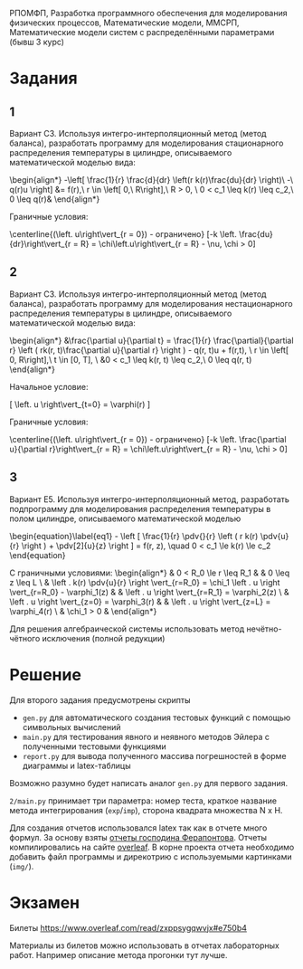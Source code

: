 РПОМФП, Разработка программного обеспечения для моделирования физических процессов, Математические модели, MMСРП, Математические модели систем с распределёнными параметрами (бывш 3 курс)

# Задания

## 1

Вариант C3. Используя интегро-интерполяционный метод (метод баланса), разработать программу для моделирования стационарного распределения температуры в цилиндре, описываемого математической моделью вида:

\begin{align*}
  -\left[ \frac{1}{r} \frac{d}{dr} \left(r k(r)\frac{du}{dr} \right)\ -\ q(r)u \right]
  &= f(r),\ r \in \left[ 0,\ R\right],\ R > 0,
  \\
    0 < c_1 \leq k(r) \leq c_2,\ 0 \leq q(r)&
\end{align*}

Граничные условия: 

\centerline{\(\left. u\right\vert_{r = 0}\) - ограничено}
\[-k \left. \frac{du}{dr}\right\vert_{r = R} = \chi\left.u\right\vert_{r = R} - \nu, \chi > 0\]
    

## 2

Вариант C3. Используя интегро-интерполяционный метод (метод баланса), разработать программу для моделирования нестационарного распределения температуры в цилиндре, описываемого математической моделью вида:

\begin{align*}
  &\frac{\partial u}{\partial t} = \frac{1}{r} \frac{\partial}{\partial r}
  \left ( rk(r, t)\frac{\partial u}{\partial r} \right ) - q(r, t)u + f(r,t),
  \ r \in \left[ 0, R\right],\ t \in [0, T],
  \\
  &0 < c_1 \leq k(r, t) \leq c_2,\ 0 \leq q(r, t)
\end{align*}

Начальное условие:

\[
  \left. u \right\vert_{t=0} = \varphi(r)
\]

Граничные условия: 

\centerline{\(\left. u\right\vert_{r = 0}\) - ограничено}
\[-k \left. \frac{\partial u}{\partial r}\right\vert_{r = R} = \chi\left.u\right\vert_{r = R} - \nu, \chi > 0\]


## 3

Вариант E5. Используя интегро-интерполяционный метод, разработать подпрограмму для моделирования распределения температуры в полом цилиндре, описываемого математической моделью

  \begin{equation}\label{eq1}
    - \left [ \frac{1}{r} \pdv{}{r} \left ( r k(r) \pdv{u}{r} \right ) 
    + \pdv[2]{u}{z} \right ] = f(r, z), \quad 0 < c_1 \le k(r) \le c_2
  \end{equation}

  С граничными условиями:
  \begin{align*}
    & 0 < R_0 \le r \leq R_1 &
    & 0 \leq z \leq L \\
    & \left . k(r) \pdv{u}{r} \right \vert_{r=R_0} = \chi_1 \left . u \right \vert_{r=R_0} - \varphi_1(z) &
    & \left . u \right \vert_{r=R_1} = \varphi_2(z) \\
    & \left . u \right \vert_{z=0} = \varphi_3(r) &
    & \left . u \right \vert_{z=L} = \varphi_4(r) \\
    & \chi_1 > 0 &
  \end{align*}
  
  Для решения алгебраической системы использовать метод нечётно-чётного исключения (полной редукции)


# Решение

Для второго задания предусмотрены скрипты
- `gen.py` для автоматического создания тестовых функций с помощью символьных вычислений
- `main.py` для тестирования явного и неявного методов Эйлера с полученными тестовыми функциями
- `report.py` для вывода полученного массива погрешностей в форме диаграммы и latex-таблицы

Возможно разумно будет написать аналог `gen.py` для первого задания.

`2/main.py` принимает три параметра: номер теста, краткое название метода интегрирования (`exp`/`imp`), сторона квадрата множества N x H.

Для создания отчетов использовался latex так как в отчете много формул. За основу взяты [отчеты господина Ферапонтова](https://github.com/MikhailFerapontow/mm2). Отчеты компилировались на сайте [overleaf](https://www.overleaf.com). В корне проекта отчета необходимо добавить файл программы и дирекотрию с используемыми картинками (`img/`).

# Экзамен

Билеты https://www.overleaf.com/read/zxppsygqwvjx#e750b4

Материалы из билетов можно использовать в отчетах лабораторных работ. Например описание метода прогонки тут лучше.
